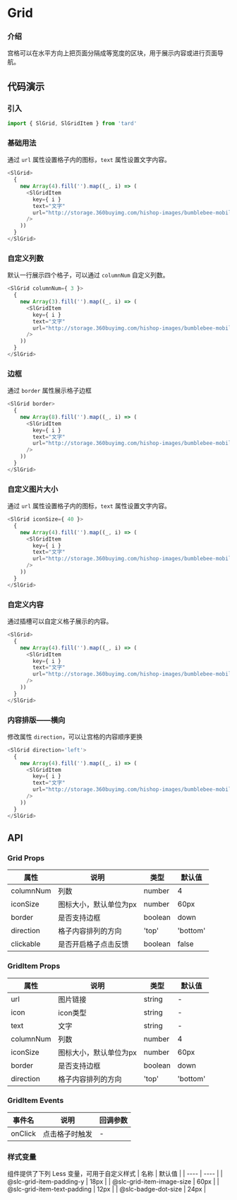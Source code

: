 # Grid

### 介绍
宫格可以在水平方向上把页面分隔成等宽度的区块，用于展示内容或进行页面导航。

## 代码演示
### 引入
```js
import { SlGrid, SlGridItem } from 'tard'
```
### 基础用法
通过 `url` 属性设置格子内的图标，`text` 属性设置文字内容。
```js
<SlGrid>
  {
    new Array(4).fill('').map((_, i) => (
      <SlGridItem 
        key={ i }
        text="文字" 
        url="http://storage.360buyimg.com/hishop-images/bumblebee-mobile/person/pay.png" 
      />
    ))
  }
</SlGrid>
```

### 自定义列数
默认一行展示四个格子，可以通过 `columnNum` 自定义列数。
```js
<SlGrid columnNum={ 3 }>
  {
    new Array(3).fill('').map((_, i) => (
      <SlGridItem 
        key={ i }
        text="文字" 
        url="http://storage.360buyimg.com/hishop-images/bumblebee-mobile/person/pay.png" 
      />
    ))
  }
</SlGrid>
```

### 边框
通过 `border` 属性展示格子边框
```js
<SlGrid border>
  {
    new Array(8).fill('').map((_, i) => (
      <SlGridItem 
        key={ i }
        text="文字" 
        url="http://storage.360buyimg.com/hishop-images/bumblebee-mobile/person/pay.png" 
      />
    ))
  }
</SlGrid>
```

### 自定义图片大小
通过 `url` 属性设置格子内的图标，`text` 属性设置文字内容。
```js
<SlGrid iconSize={ 40 }>
  {
    new Array(4).fill('').map((_, i) => (
      <SlGridItem 
        key={ i }
        text="文字" 
        url="http://storage.360buyimg.com/hishop-images/bumblebee-mobile/person/pay.png" 
      />
    ))
  }
</SlGrid>
```

### 自定义内容
通过插槽可以自定义格子展示的内容。
```js
<SlGrid>
  {
    new Array(4).fill('').map((_, i) => (
      <SlGridItem 
        key={ i }
        text="文字" 
        url="http://storage.360buyimg.com/hishop-images/bumblebee-mobile/person/pay.png" 
      />
    ))
  }
</SlGrid>
```

### 内容排版——横向
修改属性 `direction`，可以让宫格的内容顺序更换
```js
<SlGrid direction='left'>
  {
    new Array(4).fill('').map((_, i) => (
      <SlGridItem 
        key={ i }
        text="文字" 
        url="http://storage.360buyimg.com/hishop-images/bumblebee-mobile/person/pay.png" 
      />
    ))
  }
</SlGrid>
```

## API
### Grid Props
|  属性   | 说明  | 类型 | 默认值 |
|  ----  | ----  | ---- | ---- |
| columnNum | 列数 | number | 4 |
| iconSize | 图标大小，默认单位为px | number | 60px |
| border | 是否支持边框 |	boolean | down |
| direction | 格子内容排列的方向 | 'top'|'bottom'|'left'|'right' | false |
| clickable | 是否开启格子点击反馈 | boolean | false |

### GridItem Props
|  属性   | 说明  | 类型 | 默认值 |
|  ----  | ----  | ---- | ---- |
| url | 图片链接 | string | - |
| icon | icon类型 | string | - |
| text | 文字 | string | - |
| columnNum | 列数 | number | 4 |
| iconSize | 图标大小，默认单位为px | number | 60px |
| border | 是否支持边框 |	boolean | down |
| direction | 格子内容排列的方向 | 'top'|'bottom'|'left'|'right' | false |

### GridItem Events
|  事件名   | 说明  | 回调参数 |
|  ----  | ----  | ---- |
| onClick | 点击格子时触发 | - |
### 样式变量
组件提供了下列 Less 变量，可用于自定义样式
|  名称  | 默认值 |
|  ---- | ---- |
|  @slc-grid-item-padding-y | 18px |
|  @slc-grid-item-image-size | 60px |
|  @slc-grid-item-text-padding | 12px |
|  @slc-badge-dot-size  | 24px |
